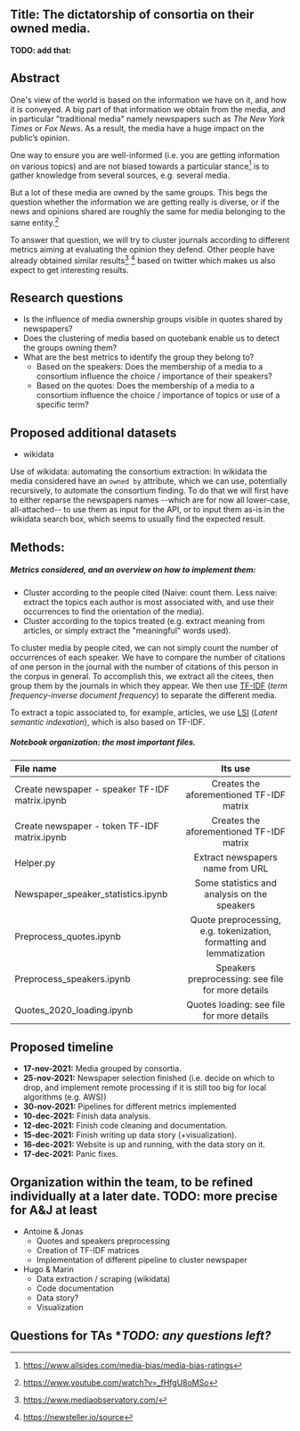 ## Title: The dictatorship of consortia on their owned media.

**TODO: add that:**

## Abstract
One's view of the world is based on the information we have on it, and how it is conveyed.
A big part of that information we obtain from the media, and in particular "traditional media"
namely newspapers such as *The New York Times* or *Fox News*.
As a result, the media have a huge impact on the public’s opinion.

One way to ensure you are well-informed (i.e. you are getting information on various topics) and are
not biased towards a particular stance[^1] is to gather knowledge from several sources,
e.g. several media.

[^1]: https://www.allsides.com/media-bias/media-bias-ratings

But a lot of these media are owned by the same groups. This begs the question whether
the information we are getting really is diverse, or if the news and opinions shared
are roughly the same for media belonging to the same entity.[^2]

[^2]: https://www.youtube.com/watch?v=_fHfgU8oMSo

To answer that question, we will try to cluster journals according to different metrics
aiming at evaluating the opinion they defend. Other people have already obtained
similar results[^3] [^4] based on twitter which makes us also expect to get interesting results.

[^3]: https://www.mediaobservatory.com/
[^4]: https://newsteller.io/source

## Research questions
- Is the influence of media ownership groups visible in quotes shared by newspapers?
- Does the clustering of media based on quotebank enable us to detect the groups owning them?
- What are the best metrics to identify the group they belong to?  
  * Based on the speakers: Does the membership of a media to a consortium influence the choice / importance of their speakers?  
  * Based on the quotes: Does the membership of a media to a consortium influence the choice / importance of topics or use of a specific term?



## Proposed additional datasets
  * wikidata

  Use of wikidata: automating the consortium extraction:
  In wikidata the media considered have an `owned by`
  attribute, which we can use, potentially recursively, to automate the consortium finding.
  To do that we will first have to either reparse the newspapers names  --which are for now
  all lower-case, all-attached-- to use them as input for the API, or to input them as-is
  in the wikidata search box, which seems to usually find the expected result.

## Methods:
##### Metrics considered, and an overview on how to implement them:
* Cluster according to the people cited (Naive: count them. Less naive:
  extract the topics each author is most associated with, and use their occurrences to find the orientation of the media).
* Cluster according to the topics treated (e.g. extract meaning from articles, or simply extract the "meaningful" words used).

To cluster media by people cited, we can not simply count the number of occurrences
of each speaker. We have to compare the number of citations of one person in the
journal with the number of citations of this person in the corpus in general.
To accomplish this, we extract all the citees, then group them by the
journals in which they appear. We then use [TF-IDF](https://en.wikipedia.org/wiki/Tf%E2%80%93idf)
(*term frequency-inverse document frequency*) to separate the different media.

To extract a topic associated to, for example, articles, we use [LSI](https://en.wikipedia.org/wiki/Latent_semantic_analysis) (*Latent semantic indexation*), which is also based on TF-IDF.

##### Notebook organization: the most important files.

  | File name                                    |Its use                                   |
  |:-------------------------------------------- |:----------------------------------------:|
  |Create newspaper - speaker TF-IDF matrix.ipynb| Creates the aforementioned TF-IDF matrix |
  |Create newspaper - token TF-IDF matrix.ipynb  | Creates the aforementioned TF-IDF matrix |
  |Helper.py                                     | Extract newspapers name from URL         |
  |Newspaper_speaker_statistics.ipynb            | Some statistics and analysis on the speakers |
  |Preprocess_quotes.ipynb                       | Quote preprocessing, e.g. tokenization, formatting and lemmatization |
  |Preprocess_speakers.ipynb                     | Speakers preprocessing: see file for more details |
  |Quotes_2020_loading.ipynb                     | Quotes loading: see file for more details |

## Proposed timeline
* **17-nov-2021:** Media grouped by consortia.
* **25-nov-2021:** Newspaper selection finished (i.e. decide on which to drop, and implement remote processing if it is still too big for local algorithms (e.g. AWS))
* **30-nov-2021:** Pipelines for different metrics implemented
* **10-dec-2021:** Finish data analysis.
* **12-dec-2021:** Finish code cleaning and documentation.
* **15-dec-2021:** Finish writing up data story (+visualization).
* **16-dec-2021:** Website is up and running, with the data story on it.
* **17-dec-2021:** Panic fixes.

## Organization within the team, to be refined individually at a later date. **TODO: more precise for A&J at least**
* Antoine & Jonas
  * Quotes and speakers preprocessing
  * Creation of TF-IDF matrices 
  * Implementation of different pipeline to cluster newspaper
* Hugo & Marin
  * Data extraction / scraping (wikidata)
  * Code documentation
  * Data story?
  * Visualization

## Questions for TAs **TODO: any questions left?*
